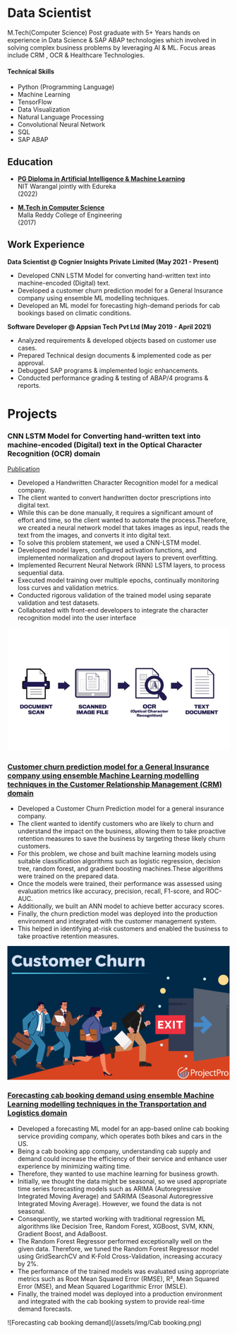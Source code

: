 # Data Scientist
M.Tech(Computer Science) Post graduate with 5+ Years hands on experience in Data Science & SAP ABAP technologies which involved in solving complex business problems by leveraging AI & ML. Focus areas include CRM , OCR & Healthcare Technologies.

#### Technical Skills
- Python (Programming Language)
- Machine Learning
- TensorFlow
- Data Visualization
- Natural Language Processing
- Convolutional Neural Network
- SQL
- SAP ABAP

## Education

- **[PG Diploma in Artificial Intelligence & Machine Learning](https://www.edureka.co/my-certificate/9306fd037be6f530791ae57d286e0aef)**  
  NIT Warangal jointly with Edureka  
  (2022)

- **[M.Tech in Computer Science]()**  
  Malla Reddy College of Engineering  
  (2017)
  
## Work Experience

**Data Scientist @ Cognier Insights Private Limited (May 2021 - Present)**
- Developed CNN LSTM Model for converting hand-written text into machine-encoded (Digital) text.
- Developed a customer churn prediction model for a General Insurance company using ensemble ML modelling techniques.
- Developed an ML model for forecasting high-demand periods for cab bookings based on climatic conditions.

**Software Developer @ Appsian Tech Pvt Ltd (May 2019 - April 2021)**
- Analyzed requirements & developed objects based on customer use cases.
- Prepared Technical design documents & implemented code as per approval.
- Debugged SAP programs & implemented logic enhancements.
- Conducted performance grading & testing of ABAP/4 programs & reports.

# Projects

### CNN LSTM Model for Converting hand-written text into machine-encoded (Digital) text in the Optical Character Recognition (OCR) domain
[Publication](https://www.mdpi.com/1424-8220/22/8/3048)
- Developed a Handwritten Character Recognition model for a medical company.
- The client wanted to convert handwritten doctor prescriptions into digital text.
- While this can be done manually, it requires a significant amount of effort and time, so the client wanted to automate the process.Therefore, we created a neural network model that takes images as input, reads the text from the images, and converts it into digital text.
- To solve this problem statement, we used a CNN-LSTM model.
- Developed model layers, configured activation functions, and implemented normalization and dropout layers to prevent overfitting.
- Implemented Recurrent Neural Network (RNN) LSTM layers, to process sequential data.
- Executed model training over multiple epochs, continually monitoring loss curves and validation metrics.
- Conducted rigorous validation of the trained model using separate validation and test datasets.
- Collaborated with front-end developers to integrate the character recognition model into the user interface

![Hand Written character Recognition](/assets/img/OCR.jpg)

### [Customer churn prediction model for a General Insurance company using ensemble Machine Learning modelling techniques in the Customer Relationship Management (CRM) domain](https://github.com/ChandraKanth-datascience/Magma-HDI-General-Insurance)
- Developed a Customer Churn Prediction model for a general insurance company.
- The client wanted to identify customers who are likely to churn and understand the impact on the business, allowing them to take proactive retention measures to save the business by targeting these likely churn customers.
- For this problem, we chose and built machine learning models using suitable classification algorithms such as logistic regression, decision tree, random forest, and gradient boosting machines.These algorithms were trained on the prepared data.
- Once the models were trained, their performance was assessed using evaluation metrics like accuracy, precision, recall, F1-score, and ROC-AUC.
- Additionally, we built an ANN model to achieve better accuracy scores.
- Finally, the churn prediction model was deployed into the production environment and integrated with the customer management system.
- This helped in identifying at-risk customers and enabled the business to take proactive retention measures.
  
![Customer Churn Prediction](/assets/img/Customer_Churn.png)

### [Forecasting cab booking demand using ensemble Machine Learning modelling techniques in the Transportation and Logistics domain](https://github.com/ChandraKanth-datascience/Lyft)
- Developed a forecasting ML model for an app-based online cab booking service providing company, which operates both bikes and cars in the US.
- Being a cab booking app company, understanding cab supply and demand could increase the efficiency of their service and enhance user experience by minimizing waiting time.
- Therefore, they wanted to use machine learning for business growth.
- Initially, we thought the data might be seasonal, so we used appropriate time series forecasting models such as ARIMA (Autoregressive Integrated Moving Average) and SARIMA (Seasonal Autoregressive Integrated Moving Average). However, we found the data is not seasonal.
- Consequently, we started working with traditional regression ML algorithms like Decision Tree, Random Forest, XGBoost, SVM, KNN, Gradient Boost, and AdaBoost.
- The Random Forest Regressor performed exceptionally well on the given data. Therefore, we tuned the Random Forest Regressor model using GridSearchCV and K-Fold Cross-Validation, increasing accuracy by 2%.
- The performance of the trained models was evaluated using appropriate metrics such as Root Mean Squared Error (RMSE), R², Mean Squared Error (MSE), and Mean Squared Logarithmic Error (MSLE).
- Finally, the trained model was deployed into a production environment and integrated with the cab booking system to provide real-time demand forecasts.

![Forecasting cab booking demand](/assets/img/Cab booking.png)


<!--# Talks & Lectures
- Causality: The new science of an old question - GSP Seminar, Fall 2021
- Guest Lecture: Dimensionality Reduction - Big Data and Machine Learning for Scientific Discovery (PHYS 5336), Spring 2021
- Guest Lecture: Fourier and Wavelet Transforms - Scientific Computing (PHYS 5315), Fall 2020
- A Brief Introduction to Optimization - GSP Seminar, Fall 2019
- Weeks of Welcome Poster Competition - UTD, Fall 2019
- A Brief Introduction to Networks - GSP Seminar, Spring 2019

# Data Science YouTube

# Publications
- Talebi S., Lary D.J., Wijeratne L. OH., and Lary, T. Modeling Autonomic Pupillary Responses from External Stimuli Using Machine Learning (2019). DOI: 10.26717/BJSTR.2019.20.003446
- Wijeratne, L.O.; Kiv, D.R.; Aker, A.R.; Talebi, S.; Lary, D.J. Using Machine Learning for the Calibration of Airborne Particulate Sensors. Sensors 2020, 20, 99.
- Lary, D.J.; Schaefer, D.; Waczak, J.; Aker, A.; Barbosa, A.; Wijeratne, L.O.H.; Talebi, S.; Fernando, B.; Sadler, J.; Lary, T.; Lary, M.D. Autonomous Learning of New Environments with a Robotic Team Employing Hyper-Spectral Remote Sensing, Comprehensive In-Situ Sensing and Machine Learning. Sensors 2021, 21, 2240. https://doi.org/10.3390/s21062240
- Zhang, Y.; Wijeratne, L.O.H.; Talebi, S.; Lary, D.J. Machine Learning for Light Sensor Calibration. Sensors 2021, 21, 6259. https://doi.org/10.3390/s21186259
- Talebi, S.; Waczak, J.; Fernando, B.; Sridhar, A.; Lary, D.J. Data-Driven EEG Band Discovery with Decision Trees. Preprints 2022, 2022030145 (doi: 10.20944/preprints202203.0145.v1).
- Fernando, B.A.; Sridhar, A.; Talebi, S.; Waczak, J.; Lary, D.J. Unsupervised Blink Detection Using Eye Aspect Ratio Values. Preprints 2022, 2022030200 (doi: 10.20944/preprints202203.0200.v1).
- Talebi, S. et al. Decoding Physical and Cognitive Impacts of PM Concentrations at Ultra-fine Scales, 29 March 2022, PREPRINT (Version 1) available at Research Square [https://doi.org/10.21203/rs.3.rs-1499191/v1]
- Lary, D.J. et al. (2022). Machine Learning, Big Data, and Spatial Tools: A Combination to Reveal Complex Facts That Impact Environmental Health. In: Faruque, F.S. (eds) Geospatial Technology for Human Well-Being and Health. Springer, Cham. https://doi.org/10.1007/978-3-030-71377-5_12
- Wijerante, L.O.H. et al. (2022). Advancement in Airborne Particulate Estimation Using Machine Learning. In: Faruque, F.S. (eds) Geospatial Technology for Human Well-Being and Health. Springer, Cham. https://doi.org/10.1007/978-3-030-71377-5_13

# Data Science Blog -->


